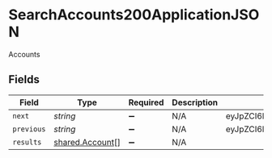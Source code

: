 # SearchAccounts200ApplicationJSON

Accounts


## Fields

| Field                                                                                | Type                                                                                 | Required                                                                             | Description                                                                          | Example                                                                              |
| ------------------------------------------------------------------------------------ | ------------------------------------------------------------------------------------ | ------------------------------------------------------------------------------------ | ------------------------------------------------------------------------------------ | ------------------------------------------------------------------------------------ |
| `next`                                                                               | *string*                                                                             | :heavy_minus_sign:                                                                   | N/A                                                                                  | eyJpZCI6IjQyNTc5ZjczLTg1MjQtNDU3MC05YjY3LWVjYmQ3MDJjNmIxNCIsInJldmVyc2UiOmZhbHNlfQ== |
| `previous`                                                                           | *string*                                                                             | :heavy_minus_sign:                                                                   | N/A                                                                                  | eyJpZCI6IjBjZDhmYmZkLWU5NmQtNDEwZC05ZjQxLWIwMjU1YjdmNGI4NyIsInJldmVyc2UiOnRydWV9     |
| `results`                                                                            | [shared.Account](../../models/shared/account.md)[]                                   | :heavy_minus_sign:                                                                   | N/A                                                                                  |                                                                                      |